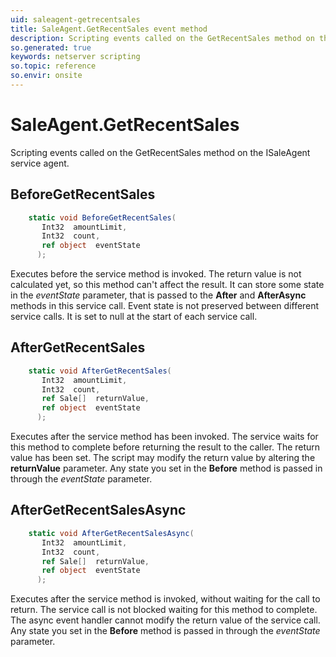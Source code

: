```yaml
---
uid: saleagent-getrecentsales
title: SaleAgent.GetRecentSales event method
description: Scripting events called on the GetRecentSales method on the SaleAgent service agent.
so.generated: true
keywords: netserver scripting
so.topic: reference
so.envir: onsite
---
```

# SaleAgent.GetRecentSales

Scripting events called on the <see cref='M:ISaleAgent.GetRecentSales'>GetRecentSales</see> method on the <see cref='ISaleAgent'>ISaleAgent</see>  service agent.

## BeforeGetRecentSales
```cs
    static void BeforeGetRecentSales(
       Int32  amountLimit,
       Int32  count,
       ref object  eventState
      );
```
Executes before the service method is invoked.
The return value is not calculated yet, so this method can't affect the result.
It can store some state in the *eventState* parameter, that is passed to the **After** and **AfterAsync** methods in this service call.
Event state is not preserved between different service calls. It is set to null at the start of each service call.
## AfterGetRecentSales
```cs
    static void AfterGetRecentSales(
       Int32  amountLimit,
       Int32  count,
       ref Sale[]  returnValue,
       ref object  eventState
      );
```
Executes after the service method has been invoked. The service waits for this method to complete before returning the result to the caller.
The return value has been set. The script may modify the return value by altering the **returnValue** parameter.
Any state you set in the **Before** method is passed in through the *eventState* parameter.
## AfterGetRecentSalesAsync
```cs
    static void AfterGetRecentSalesAsync(
       Int32  amountLimit,
       Int32  count,
       ref Sale[]  returnValue,
       ref object  eventState
      );
```
Executes after the service method is invoked, without waiting for the call to return.
The service call is not blocked waiting for this method to complete.
The async event handler cannot modify the return value of the service call.
Any state you set in the **Before** method is passed in through the *eventState* parameter.

